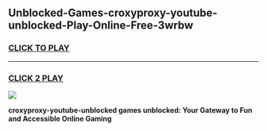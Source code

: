 
## Unblocked-Games-croxyproxy-youtube-unblocked-Play-Online-Free-3wrbw
<h3>
<a href="https://premium76.site?title=croxyproxy-youtube-unblocked&ref=26A">CLICK TO PLAY</a></h3>
<hr>

<h3>
<a href="https://premium76.site?title=croxyproxy-youtube-unblocked&ref=26A">CLICK 2 PLAY</a>
  
</h3>

<a href="https://premium76.site?title=croxyproxy-youtube-unblocked&ref=26A"><img src="https://clearcache.store/games.png"></a>


**croxyproxy-youtube-unblocked games unblocked: Your Gateway to Fun and Accessible Online Gaming**

